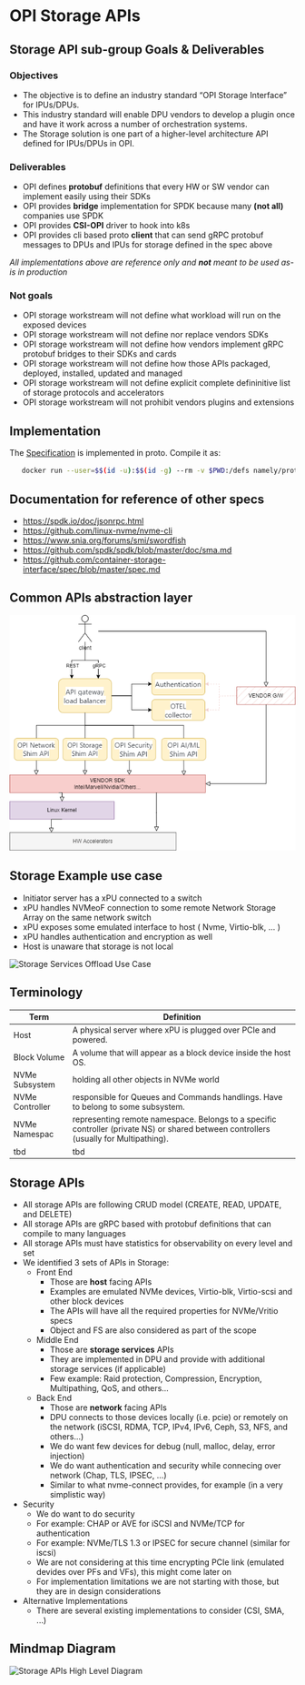 # OPI Storage APIs

## Storage API sub-group Goals & Deliverables

### Objectives

- The objective is to define an industry standard “OPI Storage Interface” for IPUs/DPUs.
- This industry standard will enable DPU vendors to develop a plugin once and have it work across a number of orchestration systems.
- The Storage solution is one part of a higher-level architecture API defined for IPUs/DPUs in OPI.

### Deliverables

- OPI defines __protobuf__ definitions that every HW or SW vendor can implement easily using their SDKs
- OPI provides __bridge__ implementation for SPDK because many __(not all)__ companies use SPDK
- OPI provides __CSI-OPI__ driver to hook into k8s
- OPI provides cli based proto __client__ that can send gRPC protobuf messages to DPUs and IPUs for storage defined in the spec above

_All implementations above are reference only and __not__ meant to be used as-is in production_

### Not goals

- OPI storage workstream will not define what workload will run on the exposed devices
- OPI storage workstream will not define nor replace vendors SDKs
- OPI storage workstream will not define how vendors implement gRPC protobuf bridges to their SDKs and cards
- OPI storage workstream will not define how those APIs packaged, deployed, installed, updated and managed
- OPI storage workstream will not define explicit complete defininitive list of storage protocols and accelerators
- OPI storage workstream will not prohibit vendors plugins and extensions

## Implementation

The [Specification](proto/autogen.md) is implemented in proto. Compile it as:

```bash
   docker run --user=$$(id -u):$$(id -g) --rm -v $PWD:/defs namely/protoc-all --lint -d proto -l go -o ./proto/  --go-source-relative
```

## Documentation for reference of other specs

- <https://spdk.io/doc/jsonrpc.html>
- <https://github.com/linux-nvme/nvme-cli>
- <https://www.snia.org/forums/smi/swordfish>
- <https://github.com/spdk/spdk/blob/master/doc/sma.md>
- <https://github.com/container-storage-interface/spec/blob/master/spec.md>

## Common APIs abstraction layer

![OPI Common APIs and SHIM abstraction layer](../doc/images/API-GW-Layers.png)

## Storage Example use case

- Initiator server has a xPU connected to a switch
- xPU handles NVMeoF connection to some remote Network Storage Array on the same network switch
- xPU exposes some emulated interface to host ( Nvme, Virtio-blk, ... )
- xPU handles authentication and encryption as well
- Host is unaware that storage is not local

![Storage Services Offload Use Case](../doc/images/API-Storage-Use-Case.png)

## Terminology

| Term              | Definition                                                                       |
|-------------------|----------------------------------------------------------------------------------|
| Host              | A physical server where xPU is plugged over PCIe and powered.                    |
| Block Volume      | A volume that will appear as a block device inside the host OS.                  |
| NVMe Subsystem    | holding all other objects in NVMe world                                          |
| NVMe Controller   | responsible for Queues and Commands handlings. Have to belong to some subsystem. |
| NVMe Namespac     | representing remote namespace. Belongs to a specific controller (private NS) or shared between controllers (usually for Multipathing).|
| tbd               | tbd                                                                              |

## Storage APIs

- All storage APIs are following CRUD model (CREATE, READ, UPDATE, and DELETE)
- All storage APIs are gRPC based with protobuf definitions that can compile to many languages
- All storage APIs must have statistics for observability on every level and set
- We identified 3 sets of APIs in Storage:
  - Front End
    - Those are __host__ facing APIs
    - Examples are emulated NVMe devices, Virtio-blk, Virtio-scsi and other block devices
    - The APIs will have all the required properties for NVMe/Vritio specs
    - Object and FS are also considered as part of the scope
  - Middle End
    - Those are __storage services__ APIs
    - They are implemented in DPU and provide with additional storage services (if applicable)
    - Few example: Raid protection, Compression, Encryption, Multipathing, QoS, and others...
  - Back End
    - Those are __network__ facing APIs
    - DPU connects to those devices locally (i.e. pcie) or remotely on the network (iSCSI, RDMA, TCP, IPv4, IPv6, Ceph, S3, NFS, and others...)
    - We do want few devices for debug (null, malloc, delay, error injection)
    - We do want authentication and security while connecing over network (Chap, TLS, IPSEC, ...)
    - Similar to what nvme-connect provides, for example (in a very simplistic way)
- Security
  - We do want to do security
  - For example: CHAP or AVE for iSCSI and NVMe/TCP for authentication
  - For example: NVMe/TLS 1.3 or IPSEC for secure channel (similar for iscsi)
  - We are not considering at this time encrypting PCIe link (emulated devides over PFs and VFs), this might come later on
  - For implementation limitations we are not starting with those, but they are in design considerations
- Alternative Implementations
  - There are several existing implementations to consider (CSI, SMA, ...)

## Mindmap Diagram

![Storage APIs High Level Diagram](DPU-API-Storage.png)
